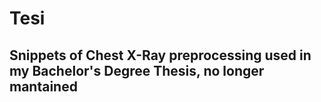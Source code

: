 # Tesi
## Snippets of Chest X-Ray preprocessing used in my Bachelor's Degree Thesis, no longer mantained

